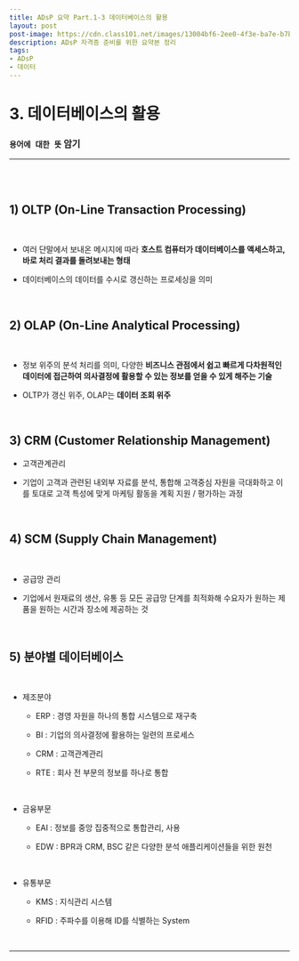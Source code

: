 ```yaml
---
title: ADsP 요약 Part.1-3 데이터베이스의 활용
layout: post
post-image: https://cdn.class101.net/images/13004bf6-2ee0-4f3e-ba7e-b7bba5774de2/original
description: ADsP 자격증 준비를 위한 요약본 정리
tags:
- ADsP
- 데이터
---
```



# 3. 데이터베이스의 활용

### `용어에 대한 뜻` 암기
---
<br><br>

## 1) OLTP (On-Line Transaction Processing)

<br>

- 여러 단말에서 보내온 메시지에 따라 **호스트 컴퓨터가 데이터베이스를 액세스하고, 바로 처리 결과를 돌려보내는 형태**

- 데이터베이스의 데이터를 수시로 갱신하는 프로세싱을 의미

<br>

## 2) OLAP (On-Line Analytical Processing)

<br>

- 정보 위주의 분석 처리를 의미, 다양한 **비즈니스 관점에서 쉽고 빠르게 다차원적인 데이터에 접근하여 의사결정에 활용할 수 있는 정보를 얻을 수 있게 해주는 기술**

- OLTP가 갱신 위주, OLAP는 **데이터 조회 위주**

<br>

## 3) CRM (Customer Relationship Management)

- 고객관계관리

- 기업이 고객과 관련된 내외부 자료를 분석, 통합해 고객중심 자원을 극대화하고 이를 토대로 고객 특성에 맞게 마케팅 활동을 계획 지원 / 평가하는 과정

<br>

## 4) SCM (Supply Chain Management)

<br>

- 공급망 관리

- 기업에서 원재료의 생산, 유통 등 모든 공급망 단계를 최적화해 수요자가 원하는 제품을 원하는 시간과 장소에 제공하는 것

<br>

## 5) 분야별 데이터베이스

<br>

- 제조분야

  - ERP : 경영 자원을 하나의 통합 시스템으로 재구축

  - BI : 기업의 의사결정에 활용하는 일련의 프로세스

  - CRM : 고객관계관리

  - RTE : 회사 전 부문의 정보를 하나로 통합

<br>

- 금융부문

  - EAI : 정보를 중앙 집중적으로 통합관리, 사용

  - EDW : BPR과 CRM, BSC 같은 다양한 분석 애플리케이션들을 위한 원천

<br>

- 유통부문

  - KMS : 지식관리 시스템

  - RFID : 주파수를 이용해 ID를 식별하는 System

<br>

---